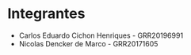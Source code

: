 # Integrantes
* Carlos Eduardo Cichon Henriques - GRR20196991
* Nicolas Dencker de Marco - GRR20171605

